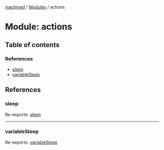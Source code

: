 [machined](../README.md) / [Modules](../modules.md) / actions

# Module: actions

## Table of contents

### References

- [sleep](actions.md#sleep)
- [variableSleep](actions.md#variablesleep)

## References

### sleep

Re-exports: [sleep](actions_sleep.md#sleep)

___

### variableSleep

Re-exports: [variableSleep](actions_sleep.md#variablesleep)
